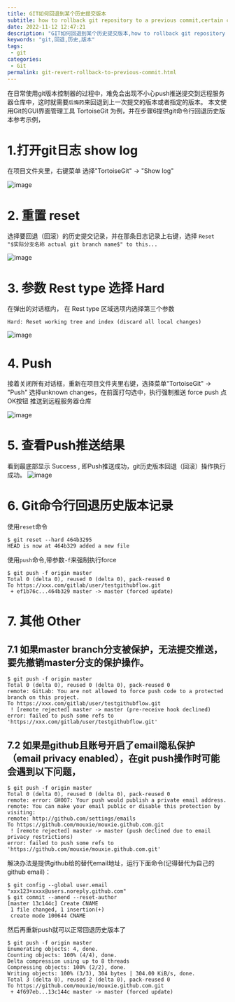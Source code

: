 ```yaml
---
title: GIT如何回退到某个历史提交版本
subtitle: how to rollback git repository to a previous commit,certain commit,specify commit
date: 2022-11-12 12:47:21
description: "GIT如何回退到某个历史提交版本,how to rollback git repository to a previous commit,certain commit,specify commit"
keywords: "git,回退,历史,版本"
tags: 
 - git
categories:
 - Git
permalink: git-revert-rollback-to-previous-commit.html
---
```

在日常使用git版本控制器的过程中，难免会出现不小心push推送提交到远程服务器仓库中，这时就需要`后悔药`来回退到上一次提交的版本或者指定的版本。
本文使用Git的GUI界面管理工具 TortoiseGit 为例，并在步骤6提供git命令行回退历史版本参考示例，
# 1.打开git日志 show log
在项目文件夹里，右键菜单 选择"TortoiseGit" -> "Show log"

![image](https://raw.githubusercontent.com/mouxie/mouxie.github.com/images/git-revert-rollback-to-previous-commit/show%20git%20logs.png)

# 2. 重置 reset
选择要回退（回滚）的历史提交记录，并在那条日志记录上右键，选择 `Reset "$实际分支名称 actual git branch name$" to this...`

![image](https://raw.githubusercontent.com/mouxie/mouxie.github.com/images/git-revert-rollback-to-previous-commit/git%20reset.png)

# 3. 参数 Rest type 选择 Hard
在弹出的对话框内， 在 Rest type 区域选项内选择第三个参数 
```
Hard: Reset working tree and index (discard all local changes)
```
![image](https://raw.githubusercontent.com/mouxie/mouxie.github.com/images/git-revert-rollback-to-previous-commit/git%20reset%20parameter.png)

# 4. Push
接着关闭所有对话框，重新在项目文件夹里右键，选择菜单"TortoiseGit" -> "Push"
选择unknown changes，在前面打勾选中，执行强制推送 force push
点OK按钮 推送到远程服务器仓库

![image](https://raw.githubusercontent.com/mouxie/mouxie.github.com/images/git-revert-rollback-to-previous-commit/git%20push%20parameter.png)

# 5. 查看Push推送结果
看到最底部显示 Success , 即Push推送成功，git历史版本回退（回滚）操作执行成功。
![image](https://raw.githubusercontent.com/mouxie/mouxie.github.com/images/git-revert-rollback-to-previous-commit/git%20push%20result.png)

# 6. Git命令行回退历史版本记录
使用`reset`命令
```
$ git reset --hard 464b3295
HEAD is now at 464b329 added a new file
```
使用`push`命令,带参数`-f`来强制执行force  
```
$ git push -f origin master
Total 0 (delta 0), reused 0 (delta 0), pack-reused 0
To https://xxx.com/gitlab/user/testgithubflow.git
 + ef1b76c...464b329 master -> master (forced update)
```

# 7. 其他 Other
## 7.1 如果master branch分支被保护，无法提交推送，要先撤销master分支的保护操作。
```
$ git push -f origin master
Total 0 (delta 0), reused 0 (delta 0), pack-reused 0
remote: GitLab: You are not allowed to force push code to a protected branch on this project.
To https://xxx.com/gitlab/user/testgithubflow.git
 ! [remote rejected] master -> master (pre-receive hook declined)
error: failed to push some refs to 'https://xxx.com/gitlab/user/testgithubflow.git'
```

## 7.2 如果是github且账号开启了email隐私保护（email privacy enabled），在git push操作时可能会遇到以下问题，
```
$ git push -f origin master
Total 0 (delta 0), reused 0 (delta 0), pack-reused 0
remote: error: GH007: Your push would publish a private email address.
remote: You can make your email public or disable this protection by visiting:
remote: http://github.com/settings/emails
To https://github.com/mouxie/mouxie.github.com.git
 ! [remote rejected] master -> master (push declined due to email privacy restrictions)
error: failed to push some refs to 'https://github.com/mouxie/mouxie.github.com.git'
```
解决办法是提供github给的替代email地址，运行下面命令(记得替代为自己的github email)：
```
$ git config --global user.email "xxx123+xxxx@users.noreply.github.com"
$ git commit --amend --reset-author
[master 13c144c] Create CNAME
 1 file changed, 1 insertion(+)
 create mode 100644 CNAME
```
然后再重新push就可以正常回退历史版本了
```
$ git push -f origin master
Enumerating objects: 4, done.
Counting objects: 100% (4/4), done.
Delta compression using up to 8 threads
Compressing objects: 100% (2/2), done.
Writing objects: 100% (3/3), 304 bytes | 304.00 KiB/s, done.
Total 3 (delta 0), reused 2 (delta 0), pack-reused 0
To https://github.com/mouxie/mouxie.github.com.git
 + 4f697eb...13c144c master -> master (forced update)
```

